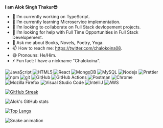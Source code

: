 <b>I am Alok Singh Thakur😎</b>

- 🔭 I’m currently working on TypeScript.
- 🌱 I’m currently learning Microservice implementation.
- 👯 I’m looking to collaborate on Full Stack devlopement projects.
- 🤔 I’m looking for help with Full Time Opportunities in Full Stack Developement.
- 💬 Ask me about Books, Novels, Poetry, Yoga.
- 📫 How to reach me: https://twitter.com/chalokoina08.
- 😄 Pronouns: He/Him.
- ⚡ Fun fact: I have a nickname "Chalokoina".

<p>
<img alt="JavaScript" src="https://img.shields.io/badge/-JavaScript-2e2e2e?style=flat-square&logo=javascript&logoColor=F7DF1E" />
<img alt="HTML5" src="https://img.shields.io/badge/-HTML5-E34F26?style=flat-square&logo=html5&logoColor=white" />
<img alt="React" src="https://img.shields.io/badge/-React-45b8d8?style=flat-square&logo=react&logoColor=white" />
<img alt="MongoDB" src="https://img.shields.io/badge/-MongoDB-13aa52?style=flat-square&logo=mongodb&logoColor=white" />
<img alt="MySQL" src="https://img.shields.io/badge/-MySQL-4479A1?style=flat-square&logo=mysql&logoColor=white" />
<img alt="Nodejs" src="https://img.shields.io/badge/-Nodejs-43853d?style=flat-square&logo=Node.js&logoColor=white" />
<img alt="Prettier" src="https://img.shields.io/badge/-Prettier-F7B93E?style=flat-square&logo=prettier&logoColor=white" />
<img alt="npm" src="https://img.shields.io/badge/-NPM-CB3837?style=flat-square&logo=npm&logoColor=white" />
<img alt="git" src="https://img.shields.io/badge/-Git-F05032?style=flat-square&logo=git&logoColor=white" />
<img alt="GitHub" src="https://img.shields.io/badge/-GitHub-181717?style=flat-square&logo=github&logoColor=white" />
<img alt="GitHub Actions" src="https://img.shields.io/badge/-GitHub_Actions-2088FF?style=flat-square&logo=githubactions&logoColor=white" />
<img alt="Postman" src="https://img.shields.io/badge/-Postman-FF6C37?style=flat-square&logo=postman&logoColor=white" />
<img alt="Chrome" src="https://img.shields.io/badge/-Chrome-4285F4?style=flat-square&logo=googlechrome&logoColor=white" />
<img alt="Mozilla Firefox" src="https://img.shields.io/badge/-Mozilla_Firefox-FF7139?style=flat-square&logo=firefoxbrowser&logoColor=white" />
<img alt="Visual Studio Code" src="https://img.shields.io/badge/-Visual_Studio_Code-007ACC?style=flat-square&logo=visualstudiocode&logoColor=white" />
<img alt="IntelliJ" src="https://img.shields.io/badge/-IntelliJ-2e2e2e?style=flat-square&logo=intellijidea&logoColor=white" />
<img alt="AWS" src="https://img.shields.io/badge/-AWS-FF7139?style=flat-square&logo=amazonaws&logoColor=white" />
</p>


[![GitHub Streak](https://github-readme-streak-stats.herokuapp.com?user=AlokSinghThakur&theme=dracula&hide_border=true)](https://git.io/streak-stats)

![Alok's GitHub stats](https://github-readme-stats.vercel.app/api?username=AlokSinghThakur&show_icons=true&theme=radical)

[![Top Langs](https://github-readme-stats.vercel.app/api/top-langs/?username=AlokSinghThakur&layout=compact)](https://github.com/AlokSinghThakur/github-readme-stats)

![Snake animation](https://github.com/thepiyushmalhotra/thepiyushmalhotra/blob/output/github-contribution-grid-snake.svg)
<!--
**Alok3108M/Alok3108M** is a ✨ _special_ ✨ repository because its `README.md` (this file) appears on your GitHub profile.

Here are some ideas to get you started:

- 🔭 I’m currently working on ...
- 🌱 I’m currently learning ...
- 👯 I’m looking to collaborate on ...
- 🤔 I’m looking for help with ...
- 💬 Ask me about ...
- 📫 How to reach me: ...
- 😄 Pronouns: ...
- ⚡ Fun fact: ...
-->
